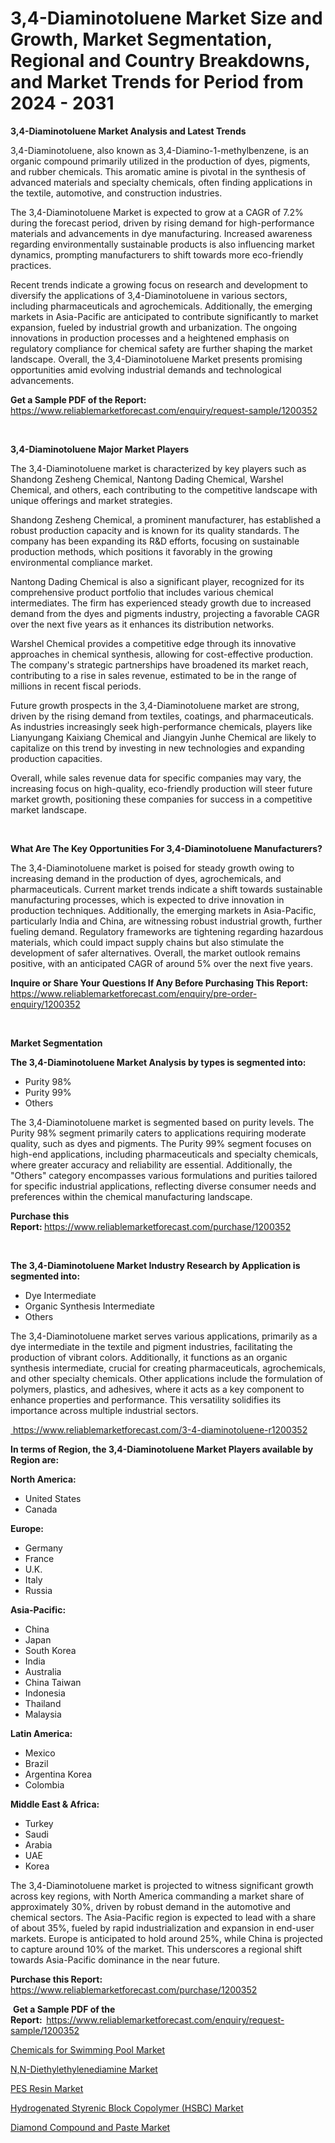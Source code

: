 <p><h1>3,4-Diaminotoluene Market Size and Growth, Market Segmentation, Regional and Country Breakdowns, and Market Trends for Period from 2024 -  2031</h1></p><p><strong>3,4-Diaminotoluene Market Analysis and Latest Trends</strong></p>
<p><p>3,4-Diaminotoluene, also known as 3,4-Diamino-1-methylbenzene, is an organic compound primarily utilized in the production of dyes, pigments, and rubber chemicals. This aromatic amine is pivotal in the synthesis of advanced materials and specialty chemicals, often finding applications in the textile, automotive, and construction industries.</p><p>The 3,4-Diaminotoluene Market is expected to grow at a CAGR of 7.2% during the forecast period, driven by rising demand for high-performance materials and advancements in dye manufacturing. Increased awareness regarding environmentally sustainable products is also influencing market dynamics, prompting manufacturers to shift towards more eco-friendly practices. </p><p>Recent trends indicate a growing focus on research and development to diversify the applications of 3,4-Diaminotoluene in various sectors, including pharmaceuticals and agrochemicals. Additionally, the emerging markets in Asia-Pacific are anticipated to contribute significantly to market expansion, fueled by industrial growth and urbanization. The ongoing innovations in production processes and a heightened emphasis on regulatory compliance for chemical safety are further shaping the market landscape. Overall, the 3,4-Diaminotoluene Market presents promising opportunities amid evolving industrial demands and technological advancements.</p></p>
<p><strong>Get a Sample PDF of the Report:&nbsp;</strong> <a href="https://www.reliablemarketforecast.com/enquiry/request-sample/1200352">https://www.reliablemarketforecast.com/enquiry/request-sample/1200352</a></p>
<p>&nbsp;</p>
<p><strong>3,4-Diaminotoluene Major Market Players</strong></p>
<p><p>The 3,4-Diaminotoluene market is characterized by key players such as Shandong Zesheng Chemical, Nantong Dading Chemical, Warshel Chemical, and others, each contributing to the competitive landscape with unique offerings and market strategies. </p><p>Shandong Zesheng Chemical, a prominent manufacturer, has established a robust production capacity and is known for its quality standards. The company has been expanding its R&D efforts, focusing on sustainable production methods, which positions it favorably in the growing environmental compliance market. </p><p>Nantong Dading Chemical is also a significant player, recognized for its comprehensive product portfolio that includes various chemical intermediates. The firm has experienced steady growth due to increased demand from the dyes and pigments industry, projecting a favorable CAGR over the next five years as it enhances its distribution networks.</p><p>Warshel Chemical provides a competitive edge through its innovative approaches in chemical synthesis, allowing for cost-effective production. The company's strategic partnerships have broadened its market reach, contributing to a rise in sales revenue, estimated to be in the range of millions in recent fiscal periods.</p><p>Future growth prospects in the 3,4-Diaminotoluene market are strong, driven by the rising demand from textiles, coatings, and pharmaceuticals. As industries increasingly seek high-performance chemicals, players like Lianyungang Kaixiang Chemical and Jiangyin Junhe Chemical are likely to capitalize on this trend by investing in new technologies and expanding production capacities.</p><p>Overall, while sales revenue data for specific companies may vary, the increasing focus on high-quality, eco-friendly production will steer future market growth, positioning these companies for success in a competitive market landscape.</p></p>
<p>&nbsp;</p>
<p><strong>What Are The Key Opportunities For 3,4-Diaminotoluene Manufacturers?</strong></p>
<p><p>The 3,4-Diaminotoluene market is poised for steady growth owing to increasing demand in the production of dyes, agrochemicals, and pharmaceuticals. Current market trends indicate a shift towards sustainable manufacturing processes, which is expected to drive innovation in production techniques. Additionally, the emerging markets in Asia-Pacific, particularly India and China, are witnessing robust industrial growth, further fueling demand. Regulatory frameworks are tightening regarding hazardous materials, which could impact supply chains but also stimulate the development of safer alternatives. Overall, the market outlook remains positive, with an anticipated CAGR of around 5% over the next five years.</p></p>
<p><strong>Inquire or Share Your Questions If Any Before Purchasing This Report:</strong> <a href="https://www.reliablemarketforecast.com/enquiry/pre-order-enquiry/1200352">https://www.reliablemarketforecast.com/enquiry/pre-order-enquiry/1200352</a></p>
<p>&nbsp;</p>
<p><strong>Market Segmentation</strong></p>
<p><strong>The 3,4-Diaminotoluene Market Analysis by types is segmented into:</strong></p>
<p><ul><li>Purity 98%</li><li>Purity 99%</li><li>Others</li></ul></p>
<p><p>The 3,4-Diaminotoluene market is segmented based on purity levels. The Purity 98% segment primarily caters to applications requiring moderate quality, such as dyes and pigments. The Purity 99% segment focuses on high-end applications, including pharmaceuticals and specialty chemicals, where greater accuracy and reliability are essential. Additionally, the "Others" category encompasses various formulations and purities tailored for specific industrial applications, reflecting diverse consumer needs and preferences within the chemical manufacturing landscape.</p></p>
<p><strong>Purchase this Report:&nbsp;</strong><a href="https://www.reliablemarketforecast.com/purchase/1200352">https://www.reliablemarketforecast.com/purchase/1200352</a></p>
<p>&nbsp;</p>
<p><strong>The 3,4-Diaminotoluene Market Industry Research by Application is segmented into:</strong></p>
<p><ul><li>Dye Intermediate</li><li>Organic Synthesis Intermediate</li><li>Others</li></ul></p>
<p><p>The 3,4-Diaminotoluene market serves various applications, primarily as a dye intermediate in the textile and pigment industries, facilitating the production of vibrant colors. Additionally, it functions as an organic synthesis intermediate, crucial for creating pharmaceuticals, agrochemicals, and other specialty chemicals. Other applications include the formulation of polymers, plastics, and adhesives, where it acts as a key component to enhance properties and performance. This versatility solidifies its importance across multiple industrial sectors.</p></p>
<p><a href="https://www.reliablemarketforecast.com/3-4-diaminotoluene-r1200352">&nbsp;https://www.reliablemarketforecast.com/3-4-diaminotoluene-r1200352</a></p>
<p><strong>In terms of Region, the 3,4-Diaminotoluene Market Players available by Region are:</strong></p>
<p>
    <p> <strong> North America: </strong>
        <ul>
            <li>United States</li>
            <li>Canada</li>
        </ul>
        </p> 
    <p> <strong> Europe: </strong>
        <ul>
            <li>Germany</li>
            <li>France</li>
            <li>U.K.</li>
            <li>Italy</li>
            <li>Russia</li>
        </ul>
        </p> 
    <p> <strong> Asia-Pacific: </strong>
        <ul>
            <li>China</li>
            <li>Japan</li>
            <li>South Korea</li>
            <li>India</li>
            <li>Australia</li>
            <li>China Taiwan</li>
            <li>Indonesia</li>
            <li>Thailand</li>
            <li>Malaysia</li>
        </ul>
        </p> 
    <p> <strong> Latin America: </strong>
        <ul>
            <li>Mexico</li>
            <li>Brazil</li>
            <li>Argentina Korea</li>
            <li>Colombia</li>
        </ul>
        </p> 
    <p> <strong> Middle East & Africa: </strong>
        <ul>
            <li>Turkey</li>
            <li>Saudi</li>
            <li>Arabia</li>
            <li>UAE</li>
            <li>Korea</li>
        </ul>
    </p>
    </p>
<p><p>The 3,4-Diaminotoluene market is projected to witness significant growth across key regions, with North America commanding a market share of approximately 30%, driven by robust demand in the automotive and chemical sectors. The Asia-Pacific region is expected to lead with a share of about 35%, fueled by rapid industrialization and expansion in end-user markets. Europe is anticipated to hold around 25%, while China is projected to capture around 10% of the market. This underscores a regional shift towards Asia-Pacific dominance in the near future.</p></p>
<p><strong>Purchase this Report: </strong><a href="https://www.reliablemarketforecast.com/purchase/1200352">https://www.reliablemarketforecast.com/purchase/1200352</a></p>
<p>&nbsp;<strong>Get a Sample PDF of the Report:&nbsp;&nbsp;</strong><a href="https://www.reliablemarketforecast.com/enquiry/request-sample/1200352">https://www.reliablemarketforecast.com/enquiry/request-sample/1200352</a></p>
<p><strong></strong></p>
<p><p><a href="https://www.linkedin.com/pulse/navigating-global-chemicals-swimming-pool-market-landscape-trends-wytaf?trackingId=za%2FESZZeR0aXQTFDZK7AUA%3D%3D">Chemicals for Swimming Pool Market</a></p><p><a href="https://github.com/BryceTownsendr/Market-Research-Report-List-6/blob/main/nn-diethylethylenediamine-market.md">N,N-Diethylethylenediamine Market</a></p><p><a href="https://www.linkedin.com/pulse/pes-resin-market-share-size-trends-industry-analysis-report-application-kn77f?trackingId=OzsMgVd%2FSuGJSj%2BqmGOiUA%3D%3D">PES Resin Market</a></p><p><a href="https://issuu.com/reportprime-2/docs/hydrogenated-styrenic-block-copolym_5a935a99458c77">Hydrogenated Styrenic Block Copolymer (HSBC) Market</a></p><p><a href="https://issuu.com/reportprime-2/docs/diamond-compound-and-paste-market-s_3dee0550b0a2f6">Diamond Compound and Paste Market</a></p></p>